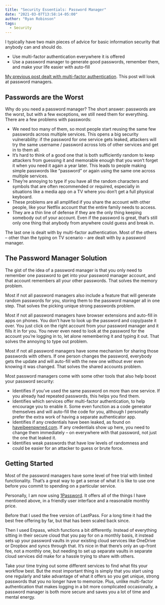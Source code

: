 ```yaml
---
title: "Security Essentials: Password Manager"
date: "2021-03-07T13:58:14-05:00"
author: "Ryan Robinson"
tags:
  - Security
---
```


I typically have two main pieces of advice for basic information security that anybody can and should do.

- Use multi-factor authentication everywhere it is offered
- Use a password manager to generate good passwords, remember them, and make your life easier with auto-fill

[My previous post dealt with multi-factor authentication](/posts/2021/security-essentials-multi-factor-authentication/). This post will look at password managers.

## Passwords are the Worst

Why do you need a password manager? The short answer: passwords are the worst, but with a few exceptions, we still need them for everything. There are a few problems with passwords:

- We need too many of them, so most people start reusing the same few passwords across multiple services. This opens a big security vulnerability: if the password for one service gets leaked, attackers will try the same username / password across lots of other services and get in to them all.
- It’s hard to think of a good one that is both sufficiently random to keep attackers from guessing it and memorable enough that you won’t forget it when you need it again a year later. This leads to people making simple passwords like “password” or again using the same one across multiple services.
- They’re annoying to type if you have all the random characters and symbols that are often recommended or required, especially in situations like a media app on a TV where you don’t get a full physical keyboard.
- These problems are all amplified if you share the account with other people, like your Netflix account that the entire family needs to access.
- They are a thin line of defense if they are the only thing keeping somebody out of your account. Even if the password is great, that’s still only one thing that anybody from anywhere could guess and break in.

The last one is dealt with by multi-factor authentication. Most of the others – other than the typing on TV scenario – are dealt with by a password manager.

## The Password Manager Solution

The gist of the idea of a password manager is that you only need to remember one password to get into your password manager account, and that account remembers all your other passwords. That solves the memory problem.

Most if not all password managers also include a feature that will generate random passwords for you, storing them to the password manager all in one step. That solves the picking unique strong passwords problem.

Most if not all password managers have browser extensions and auto-fill in apps on phones. You don’t have to look up the password and copy/paste it over. You just click on the right account from your password manager and it fills it in for you. You never even need to look at the password for the account you’re logging in to, let alone remembering it and typing it out. That solves the annoying to type out problem.

Most if not all password managers have some mechanism for sharing those passwords with others. If one person changes the password, everybody gets the update and will auto-fill with the new one without ever even knowing it was changed. That solves the shared accounts problem.

Most password managers come with some other tools that also help boost your password security:

- Identifies if you’ve used the same password on more than one service. If you already had repeated passwords, this helps you find them.
- Identifies which services offer multi-factor authentication, to help encourage you to enable it. Some even function as a code generator themselves and will auto-fill the code for you, although I personally prefer the extra work of having a separate authenticator app.
- Identifies if any credentials have been leaked, as found on [haveibeenpwned.com](https://haveibeenpwned.com/). If any credentials show up here, you need to change them immediately – on everywhere with that password, not just the one that leaked it.
- Identifies weak passwords that have low levels of randomness and could be easier for an attacker to guess or brute force.

## Getting Started

Most of the password managers have some level of free trial with limited functionality. That’s a great way to get a sense of what it is like to use one before you commit to spending on a particular service.

Personally, I am now using [1Password](https://1password.com/). It offers all of the things I have mentioned above, in a friendly user interface and a reasonable monthly price.

Before that I used the free version of LastPass. For a long time it had the best free offering by far, but that has been scaled back since.

Then I used Enpass, which functions a bit differently. Instead of everything sitting in their secure cloud that you pay for on a monthly basis, it instead sets up your password vaults in your existing cloud services like OneDrive or Dropbox and syncs through that. It’s nice in that there’s only an up-front fee, not a monthly one, but needing to set up separate vaults in separate cloud services did make for a hassle trying to share with others.

Take your time trying out some different services to find what fits your workflow best. But the most important thing is simply that you start using one regularly and take advantage of what it offers so you get unique, strong passwords that you no longer have to memorize. Plus, unlike multi-factor authentication that makes logging in a bit more complicated occasionally, a password manager is both more secure and saves you a lot of time and mental energy.
